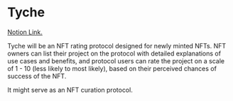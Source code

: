 # Tyche

[Notion Link.](https://notion.so)

Tyche will be an NFT rating protocol designed for newly minted NFTs. NFT owners can list their project on the protocol with detailed explanations of use cases and benefits, and protocol users can rate the project on a scale of 1 - 10 (less likely to most likely), based on their perceived chances of success of the NFT.

It might serve as an NFT curation protocol.

